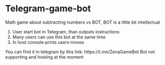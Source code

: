 <h1>Telegram-game-bot</h1>

<p>Math game about subtracting numbers vs BOT, BOT is a little bit intellectual</p>
<ol>
  <li>User start bot in Telegram, than outputs instructions</li>
  <li>Many users can use this bot at the same time</li>
  <li>In host console prints users moves</li>
</ol>
<p>You can find it in telegram by this link: https://t.me/ZenaGameBot
Bot not supporting and hosting at the moment</p>
